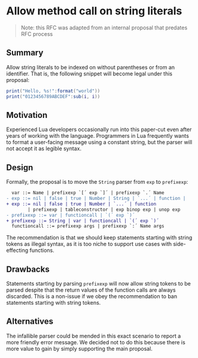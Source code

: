# Allow method call on string literals

> Note: this RFC was adapted from an internal proposal that predates RFC process

## Summary

Allow string literals to be indexed on without parentheses or from an identifier. That is, the following snippet will become legal under this proposal:

```lua
print("Hello, %s!":format("world"))
print("0123456789ABCDEF":sub(i, i))
```

## Motivation

Experienced Lua developers occasionally run into this paper-cut even after years of working with the language. Programmers in Lua frequently wants to format a user-facing message using a constant string, but the parser will not accept it as legible syntax.

## Design

Formally, the proposal is to move the `String` parser from `exp` to `prefixexp`:

```diff
  var ::= Name | prefixexp `[´ exp `]´ | prefixexp `.´ Name 
- exp ::= nil | false | true | Number | String | `...´ | function |
+ exp ::= nil | false | true | Number | `...´ | function
        | prefixexp | tableconstructor | exp binop exp | unop exp
- prefixexp ::= var | functioncall | `(´ exp `)´
+ prefixexp ::= String | var | functioncall | `(´ exp `)´
  functioncall ::= prefixexp args | prefixexp `:´ Name args
```

The recommendation is that we should keep statements starting with string tokens as illegal syntax, as it is too niche to support use cases with side-effecting functions.

## Drawbacks

Statements starting by parsing `prefixexp` will now allow string tokens to be parsed despite that the return values of the function calls are always discarded. This is a non-issue if we obey the recommendation to ban statements starting with string tokens.

## Alternatives

The infallible parser could be mended in this exact scenario to report a more friendly error message. We decided not to do this because there is more value to gain by simply supporting the main proposal.
